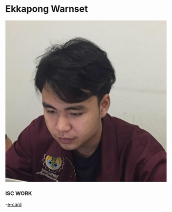 # Ekkapong Warnset
![image alt](/pictures/ekkapong.jpg)

### ISC WORK
-[e-card](https://ekkapongwa.github.io/ecard/)
